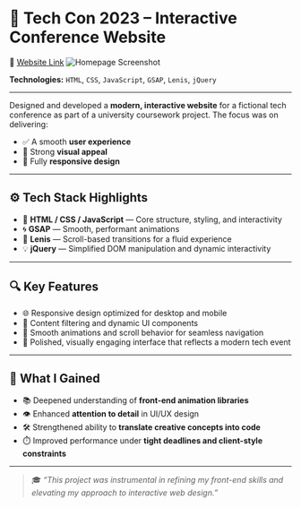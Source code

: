 # 🎨 Tech Con 2023 – Interactive Conference Website
🔗 [Website Link](https://tech-con.netlify.app/)
![Homepage Screenshot](./assets/tech-con-2023-homepage.gif)

**Technologies:** `HTML`, `CSS`, `JavaScript`, `GSAP`, `Lenis`, `jQuery`

---

Designed and developed a **modern, interactive website** for a fictional tech conference as part of a university coursework project. The focus was on delivering:

- ✅ A smooth **user experience**
- 🎯 Strong **visual appeal**
- 📱 Fully **responsive design**

---

## ⚙️ Tech Stack Highlights

- 🧱 **HTML / CSS / JavaScript** — Core structure, styling, and interactivity
- 🌀 **GSAP** — Smooth, performant animations
- 🧭 **Lenis** — Scroll-based transitions for a fluid experience
- 💡 **jQuery** — Simplified DOM manipulation and dynamic interactivity

---

## 🔍 Key Features

- 🌐 Responsive design optimized for desktop and mobile
- 🧩 Content filtering and dynamic UI components
- 🔁 Smooth animations and scroll behavior for seamless navigation
- 🎨 Polished, visually engaging interface that reflects a modern tech event

---

## 🚀 What I Gained

- 📚 Deepened understanding of **front-end animation libraries**
- 👁️ Enhanced **attention to detail** in UI/UX design
- 🛠️ Strengthened ability to **translate creative concepts into code**
- ⏱️ Improved performance under **tight deadlines and client-style constraints**

---

> 🎓 _“This project was instrumental in refining my front-end skills and elevating my approach to interactive web design.”_

